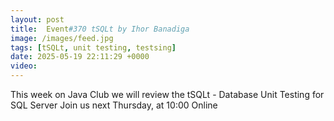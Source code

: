 ```yaml
---
layout: post
title:  Event#370 tSQLt by Ihor Banadiga
image: /images/feed.jpg
tags: [tSQLt, unit testing, testsing]
date: 2025-05-19 22:11:29 +0000
video: 
---
```


This week on Java Club we will review the tSQLt - Database Unit Testing for SQL Server
Join us next Thursday, at 10:00 Online
